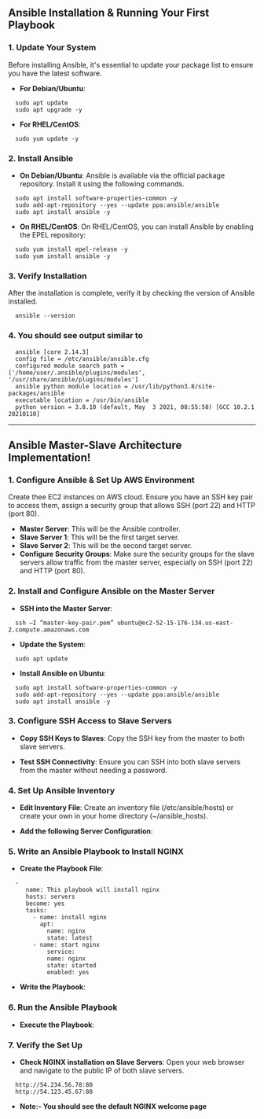 ## Ansible Installation & Running Your First Playbook

### 1. Update Your System
Before installing Ansible, it's essential to update your package list to ensure you have the latest software. </br>

- **For Debian/Ubuntu**:

```
  sudo apt update
  sudo apt upgrade -y
```

- **For RHEL/CentOS**:
```
  sudo yum update -y
```

### 2. Install Ansible

- **On Debian/Ubuntu**:
  Ansible is available via the official package repository. Install it using the following commands. </br>

```
  sudo apt install software-properties-common -y
  sudo add-apt-repository --yes --update ppa:ansible/ansible
  sudo apt install ansible -y
```

- **On RHEL/CentOS**:
  On RHEL/CentOS, you can install Ansible by enabling the EPEL repository:

```
  sudo yum install epel-release -y
  sudo yum install ansible -y
```

### 3. Verify Installation
After the installation is complete, verify it by checking the version of Ansible installed. </br>
```
  ansible --version
```

### 4. You should see output similar to

```
  ansible [core 2.14.3]
  config file = /etc/ansible/ansible.cfg
  configured module search path = ['/home/user/.ansible/plugins/modules', '/usr/share/ansible/plugins/modules']
  ansible python module location = /usr/lib/python3.8/site-packages/ansible
  executable location = /usr/bin/ansible
  python version = 3.8.10 (default, May  3 2021, 08:55:58) [GCC 10.2.1 20210110]
```
---

## Ansible Master-Slave Architecture Implementation!

### 1. Configure Ansible & Set Up AWS Environment
  Create thee EC2 instances on AWS cloud. Ensure you have an SSH key pair to access them, assign a security group that allows SSH (port 22) and HTTP (port 80). </br>

- **Master Server**: This will be the Ansible controller. </br>
- **Slave Server 1**: This will be the first target server. </br>
- **Slave Server 2**: This will be the second target server. </br>
- **Configure Security Groups**: Make sure the security groups for the slave servers allow traffic from the master server, especially on SSH (port 22) and HTTP (port 80). </br>

### 2. Install and Configure Ansible on the Master Server

- **SSH into the Master Server**:

```
  ssh –I “master-key-pair.pem” ubuntu@ec2-52-15-176-134.us-east-2.compute.amazonaws.com
```

- **Update the System**:

```
  sudo apt update
```

- **Install Ansible on Ubuntu**:

```
  sudo apt install software-properties-common -y
  sudo add-apt-repository --yes --update ppa:ansible/ansible
  sudo apt install ansible -y
```
### 3. Configure SSH Access to Slave Servers

- **Copy SSH Keys to Slaves**:
  Copy the SSH key from the master to both slave servers.

 - **Test SSH Connectivity**:
   Ensure you can SSH into both slave servers from the master without needing a password.

 ### 4. Set Up Ansible Inventory

 - **Edit Inventory File**:
   Create an inventory file (/etc/ansible/hosts) or create your own in your home directory (~/ansible_hosts).

 - **Add the following Server Configuration**:  

 ### 5. Write an Ansible Playbook to Install NGINX

 - **Create the Playbook File**:

```
  -
     name: This playbook will install nginx
     hosts: servers
     become: yes
     tasks:
       - name: install nginx
         apt: 
           name: nginx
           state: latest
       - name: start nginx
           service:
           name: nginx
           state: started
           enabled: yes
```

 - **Write the Playbook**:

 ### 6. Run the Ansible Playbook

 - **Execute the Playbook**:

 ### 7. Verify the Set Up

 - **Check NGINX installation on Slave Servers**:
   Open your web browser and navigate to the public IP of both slave servers.

```
  http://54.234.56.78:80
  http://54.123.45.67:80
```

- **Note:- You should see the default NGINX welcome page**









